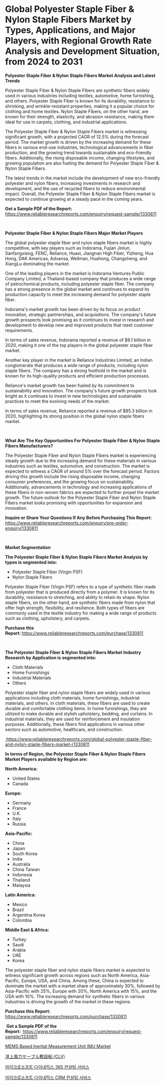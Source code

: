 <p><h1>Global Polyester Staple Fiber & Nylon Staple Fibers Market by Types, Applications, and Major Players, with Regional Growth Rate Analysis and Development Situation, from 2024 to 2031</h1></p><p><strong>Polyester Staple Fiber & Nylon Staple Fibers Market Analysis and Latest Trends</strong></p>
<p><p>Polyester Staple Fiber & Nylon Staple Fibers are synthetic fibers widely used in various industries including textiles, automotive, home furnishing, and others. Polyester Staple Fiber is known for its durability, resistance to shrinking, and wrinkle-resistant properties, making it a popular choice for clothing and home textiles. Nylon Staple Fibers, on the other hand, are known for their strength, elasticity, and abrasion resistance, making them ideal for use in carpets, clothing, and industrial applications.</p><p>The Polyester Staple Fiber & Nylon Staple Fibers market is witnessing significant growth, with a projected CAGR of 12.5% during the forecast period. The market growth is driven by the increasing demand for these fibers in various end-use industries, technological advancements in fiber production, and the growing trend towards sustainable and eco-friendly fibers. Additionally, the rising disposable income, changing lifestyles, and growing population are also fueling the demand for Polyester Staple Fiber & Nylon Staple Fibers.</p><p>The latest trends in the market include the development of new eco-friendly polyester and nylon fibers, increasing investments in research and development, and the use of recycled fibers to reduce environmental impact. Overall, the Polyester Staple Fiber & Nylon Staple Fibers market is expected to continue growing at a steady pace in the coming years.</p></p>
<p><strong>Get a Sample PDF of the Report:&nbsp;</strong> <a href="https://www.reliableresearchreports.com/enquiry/request-sample/1330811">https://www.reliableresearchreports.com/enquiry/request-sample/1330811</a></p>
<p>&nbsp;</p>
<p><strong>Polyester Staple Fiber & Nylon Staple Fibers Major Market Players</strong></p>
<p><p>The global polyester staple fiber and nylon staple fibers market is highly competitive, with key players such as Indorama, Fujian Jinlun, Sanfangxiang, FENC, Reliance, Huaxi, Jiangnan High Fiber, Yizheng, Hua Hong, DAK Americas, Advansa, Wellman, Huahong, Changsheng, and XiangLu dominating the market.</p><p>One of the leading players in the market is Indorama Ventures Public Company Limited, a Thailand-based company that produces a wide range of petrochemical products, including polyester staple fiber. The company has a strong presence in the global market and continues to expand its production capacity to meet the increasing demand for polyester staple fiber.</p><p>Indorama's market growth has been driven by its focus on product innovation, strategic partnerships, and acquisitions. The company's future growth prospects look promising as it continues to invest in research and development to develop new and improved products that meet customer requirements.</p><p>In terms of sales revenue, Indorama reported a revenue of $9.1 billion in 2020, making it one of the top players in the global polyester staple fiber market.</p><p>Another key player in the market is Reliance Industries Limited, an Indian conglomerate that produces a wide range of products, including nylon staple fibers. The company has a strong foothold in the market and is known for its high-quality products and efficient production processes.</p><p>Reliance's market growth has been fueled by its commitment to sustainability and innovation. The company's future growth prospects look bright as it continues to invest in new technologies and sustainable practices to meet the evolving needs of the market.</p><p>In terms of sales revenue, Reliance reported a revenue of $85.3 billion in 2020, highlighting its strong position in the global nylon staple fibers market.</p></p>
<p>&nbsp;</p>
<p><strong>What Are The Key Opportunities For Polyester Staple Fiber & Nylon Staple Fibers Manufacturers?</strong></p>
<p><p>The Polyester Staple Fiber and Nylon Staple Fibers market is experiencing steady growth due to the increasing demand for these materials in various industries such as textiles, automotive, and construction. The market is expected to witness a CAGR of around 5% over the forecast period. Factors driving this growth include the rising disposable income, changing consumer preferences, and the growing focus on sustainability. Additionally, advancements in technology and increasing applications of these fibers in non-woven fabrics are expected to further propel the market growth. The future outlook for the Polyester Staple Fiber and Nylon Staple Fibers market looks promising with opportunities for expansion and innovation.</p></p>
<p><strong>Inquire or Share Your Questions If Any Before Purchasing This Report:</strong> <a href="https://www.reliableresearchreports.com/enquiry/pre-order-enquiry/1330811">https://www.reliableresearchreports.com/enquiry/pre-order-enquiry/1330811</a></p>
<p>&nbsp;</p>
<p><strong>Market Segmentation</strong></p>
<p><strong>The Polyester Staple Fiber & Nylon Staple Fibers Market Analysis by types is segmented into:</strong></p>
<p><ul><li>Polyester Staple Fiber (Virgin PSF)</li><li>Nylon Staple Fibers</li></ul></p>
<p><p>Polyester Staple Fiber (Virgin PSF) refers to a type of synthetic fiber made from polyester that is produced directly from a polymer. It is known for its durability, resistance to stretching, and ability to retain its shape. Nylon staple fibers, on the other hand, are synthetic fibers made from nylon that offer high strength, flexibility, and resilience. Both types of fibers are commonly used in the textile industry for making a wide range of products such as clothing, upholstery, and carpets.</p></p>
<p><strong>Purchase this Report:&nbsp;</strong><a href="https://www.reliableresearchreports.com/purchase/1330811">https://www.reliableresearchreports.com/purchase/1330811</a></p>
<p>&nbsp;</p>
<p><strong>The Polyester Staple Fiber & Nylon Staple Fibers Market Industry Research by Application is segmented into:</strong></p>
<p><ul><li>Cloth Materials</li><li>Home Furnishings</li><li>Industrial Materials</li><li>Others</li></ul></p>
<p><p>Polyester staple fiber and nylon staple fibers are widely used in various applications including cloth materials, home furnishings, industrial materials, and others. In cloth materials, these fibers are used to create durable and comfortable clothing items. In home furnishings, they are utilized to make durable and stylish upholstery, bedding, and curtains. In industrial materials, they are used for reinforcement and insulation purposes. Additionally, these fibers find applications in various other sectors such as automotive, healthcare, and construction.</p></p>
<p><a href="https://www.reliableresearchreports.com/global-polyester-staple-fiber-and-nylon-staple-fibers-market-r1330811">&nbsp;https://www.reliableresearchreports.com/global-polyester-staple-fiber-and-nylon-staple-fibers-market-r1330811</a></p>
<p><strong>In terms of Region, the Polyester Staple Fiber & Nylon Staple Fibers Market Players available by Region are:</strong></p>
<p>
    <p> <strong> North America: </strong>
        <ul>
            <li>United States</li>
            <li>Canada</li>
        </ul>
        </p> 
    <p> <strong> Europe: </strong>
        <ul>
            <li>Germany</li>
            <li>France</li>
            <li>U.K.</li>
            <li>Italy</li>
            <li>Russia</li>
        </ul>
        </p> 
    <p> <strong> Asia-Pacific: </strong>
        <ul>
            <li>China</li>
            <li>Japan</li>
            <li>South Korea</li>
            <li>India</li>
            <li>Australia</li>
            <li>China Taiwan</li>
            <li>Indonesia</li>
            <li>Thailand</li>
            <li>Malaysia</li>
        </ul>
        </p> 
    <p> <strong> Latin America: </strong>
        <ul>
            <li>Mexico</li>
            <li>Brazil</li>
            <li>Argentina Korea</li>
            <li>Colombia</li>
        </ul>
        </p> 
    <p> <strong> Middle East & Africa: </strong>
        <ul>
            <li>Turkey</li>
            <li>Saudi</li>
            <li>Arabia</li>
            <li>UAE</li>
            <li>Korea</li>
        </ul>
    </p>
    </p>
<p><p>The polyester staple fiber and nylon staple fibers market is expected to witness significant growth across regions such as North America, Asia-Pacific, Europe, USA, and China. Among these, China is expected to dominate the market with a market share of approximately 30%, followed by Asia-Pacific with 25%, Europe with 20%, North America with 15%, and the USA with 10%. The increasing demand for synthetic fibers in various industries is driving the growth of the market in these regions.</p></p>
<p><strong>Purchase this Report: </strong><a href="https://www.reliableresearchreports.com/purchase/1330811">https://www.reliableresearchreports.com/purchase/1330811</a></p>
<p>&nbsp;<strong>Get a Sample PDF of the Report:&nbsp;&nbsp;</strong><a href="https://www.reliableresearchreports.com/enquiry/request-sample/1330811">https://www.reliableresearchreports.com/enquiry/request-sample/1330811</a></p>
<p><strong></strong></p>
<p><p><a href="https://issuu.com/reportprime-2/docs/mems-based-inertial-measurement-unit-imu-market-si">MEMS Based Inertial Measurement Unit IMU Market</a></p><p><a href="https://github.com/KenyonJohns/Market-Research-Report-List-1/blob/main/1920409111638.md">洋上風力ケーブル敷設船 (CLV)</a></p><p><a href="https://github.com/naiemislamrayan2/Market-Research-Report-List-1/blob/main/8728017106752.md">마이크로소프트 다이내믹스 365 컨설팅 서비스</a></p><p><a href="https://github.com/puputanisa684/Market-Research-Report-List-1/blob/main/7132561106753.md">마이크로소프트 다이내믹스 CRM 컨설팅 서비스</a></p></p>